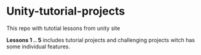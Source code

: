 # Unity-tutorial-projects

This repo with tutotial lessons from unity site

**Lessons 1 .. 5** includes tutorial projects and challenging projects witch has some individual features.
